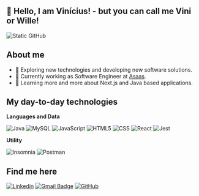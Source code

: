 ## 👋 Hello, I am Vinícius! - but you can call me Vini or Wille!
<img src="https://img.shields.io/static/v1?label=Overview&message=Vini&color=f8efd4&style=for-the-badge&logo=GitHub" alt="Static GitHub">

## About me

- 🤔 Exploring new technologies and developing new software solutions.
- 💼 Currently working as Software Engineer at [Asaas](https://www.asaas.com).
- 🌱 Learning more and more about Next.js and Java based applications.

## My day-to-day technologies

**Languages and Data**

![Java](https://img.shields.io/badge/-Java-333333?style=flat&logo=Java&logoColor=007396)
![MySQL](https://img.shields.io/badge/-MySQL-333333?style=flat&logo=mysql)
![JavaScript](https://img.shields.io/badge/-JavaScript-333333?style=flat&logo=javascript)
![HTML5](https://img.shields.io/badge/-HTML5-333333?style=flat&logo=HTML5)
![CSS](https://img.shields.io/badge/-CSS-333333?style=flat&logo=CSS3&logoColor=1572B6)
![React](https://img.shields.io/badge/-React-333333?style=flat&logo=react)
![Jest](https://img.shields.io/badge/-Jest-333333?style=flat&logo=jest)

**Utility**

![Insomnia](https://img.shields.io/badge/-Insomnia-333333?style=flat&logo=insomnia)
![Postman](https://img.shields.io/badge/-Postman-333333?style=flat&logo=postman)

## Find me here

[![Linkedin](https://img.shields.io/badge/-viniciuswillealves-blue?style=flat-square&logo=Linkedin&logoColor=white&link=https://linkedin.com/in/viniciuswillealves)](https://linkedin.com/in/viniciuswillealves)
[![Gmail Badge](https://img.shields.io/badge/-viniciuswillealves@gmail.com-006bed?style=flat-square&logo=Gmail&logoColor=white&link=mailto:viniciuswillealves@gmail.com)](mailto:viniciuswillealves@gmail.com)
[![GitHub](https://img.shields.io/github/followers/willevini?label=follow&style=social)](https://github.com/willevini)

